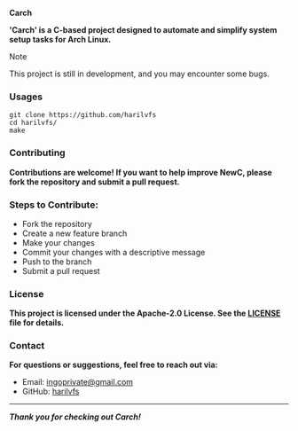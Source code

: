 <strong>Carch</strong>

<strong>**'Carch'** is a C-based project designed to automate and simplify system setup tasks for Arch Linux.</strong>

> [!Note]
> This project is still in development, and you may encounter some bugs.  

### Usages
```shell
git clone https://github.com/harilvfs
cd harilvfs/
make
```

### Contributing

**Contributions are welcome! If you want to help improve NewC, please fork the repository and submit a pull request.**

### Steps to Contribute:

- Fork the repository
- Create a new feature branch
- Make your changes
- Commit your changes with a descriptive message
- Push to the branch
- Submit a pull request

### License

**This project is licensed under the Apache-2.0 License. See the [LICENSE](LICENSE) file for details.**

### Contact

**For questions or suggestions, feel free to reach out via:**

- Email: ingoprivate@gmail.com
- GitHub: [harilvfs](https://github.com/harilvfs)

---

<strong> *Thank you for checking out Carch!* </strong>
